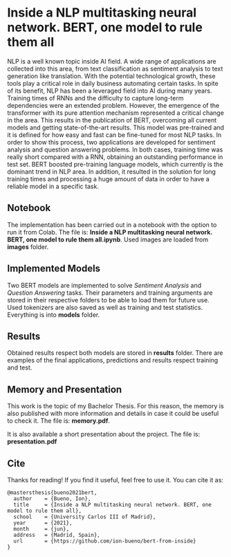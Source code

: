 # Inside a NLP multitasking neural network. BERT, one model to rule them all
NLP is a well known topic inside AI field. A wide range of applications are collected into this area, from text classification as sentiment analysis to text generation like translation. With the potential technological growth, these tools play a critical role in daily business automating certain tasks. In spite of its benefit, NLP has been a leveraged field into AI during many years. Training times of RNNs and the difficulty to capture long-term dependencies were an extended problem. However, the emergence of the transformer with its pure attention mechanism represented a critical change in the area. This results in the publication of BERT, overcoming all current models and getting state-of-the-art results. This model was pre-trained and it is defined for how easy and fast can be fine-tuned for most NLP tasks. In order to show this process, two applications are developed for sentiment analysis and question answering problems. In both cases, training time was really short compared with a RNN, obtaining an outstanding performance in test set. BERT boosted pre-training language models, which currently is the dominant trend in NLP area. In addition, it resulted in the solution for long training times and processing a huge amount of data in order to have a reliable model in a specific task.

## Notebook
The implementation has been carried out in a notebook with the option to run it from Colab. The file is: 
**Inside a NLP multitasking neural network. BERT, one model to rule them all.ipynb**. Used images are loaded from **images** folder.

## Implemented Models
Two BERT models are implemented to solve _Sentiment Analysis_ and _Question Answering_ tasks. Their parameters and training arguments are stored in their respective folders to be able to load them for future use. Used tokenizers are also saved as well as training and test statistics. Everything is into **models** folder.

## Results
Obtained results respect both models are stored in **results** folder. There are examples of the final applications, predictions and results respect training and test.

## Memory and Presentation
This work is the topic of my Bachelor Thesis. For this reason, the memory is also published with more information and details in case it could be useful to check it. The file is: **memory.pdf**.

It is also available a short presentation about the project. The file is: **presentation.pdf**

## Cite
Thanks for reading! If you find it useful, feel free to use it. You can cite it as:
```
@mastersthesis{bueno2021bert,
  author    = {Bueno, Ion},
  title     = {Inside a NLP multitasking neural network. BERT, one model to rule them all},
  school    = {University Carlos III of Madrid},
  year      = {2021},
  month     = {jun},
  address   = {Madrid, Spain},
  url       = {https://github.com/ion-bueno/bert-from-inside}
}
```
